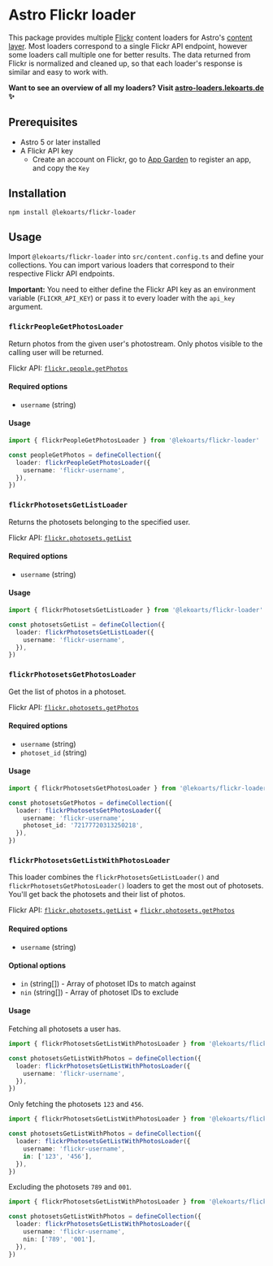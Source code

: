 # Astro Flickr loader

This package provides multiple [Flickr](https://flickr.com/) content loaders for Astro's [content layer](https://docs.astro.build/en/guides/content-collections/). Most loaders correspond to a single Flickr API endpoint, however some loaders call multiple one for better results. The data returned from Flickr is normalized and cleaned up, so that each loader's response is similar and easy to work with.

**Want to see an overview of all my loaders? Visit [astro-loaders.lekoarts.de](https://astro-loaders.lekoarts.de) ✨**

## Prerequisites

- Astro 5 or later installed
- A Flickr API key
  - Create an account on Flickr, go to [App Garden](https://www.flickr.com/services/apps/create/) to register an app, and copy the `Key`

## Installation

```shell
npm install @lekoarts/flickr-loader
```

## Usage

Import `@lekoarts/flickr-loader` into `src/content.config.ts` and define your collections. You can import various loaders that correspond to their respective Flickr API endpoints.

**Important:** You need to either define the Flickr API key as an environment variable (`FLICKR_API_KEY`) or pass it to every loader with the `api_key` argument.

### `flickrPeopleGetPhotosLoader`

Return photos from the given user's photostream. Only photos visible to the calling user will be returned.

Flickr API: [`flickr.people.getPhotos`](https://www.flickr.com/services/api/flickr.people.getPhotos.html)

#### Required options

- `username` (string)

#### Usage

```ts
import { flickrPeopleGetPhotosLoader } from '@lekoarts/flickr-loader'

const peopleGetPhotos = defineCollection({
  loader: flickrPeopleGetPhotosLoader({
    username: 'flickr-username',
  }),
})
```

### `flickrPhotosetsGetListLoader`

Returns the photosets belonging to the specified user.

Flickr API: [`flickr.photosets.getList`](https://www.flickr.com/services/api/flickr.photosets.getList.html)

#### Required options

- `username` (string)

#### Usage

```ts
import { flickrPhotosetsGetListLoader } from '@lekoarts/flickr-loader'

const photosetsGetList = defineCollection({
  loader: flickrPhotosetsGetListLoader({
    username: 'flickr-username',
  }),
})
```

### `flickrPhotosetsGetPhotosLoader`

Get the list of photos in a photoset.

Flickr API: [`flickr.photosets.getPhotos`](https://www.flickr.com/services/api/flickr.photosets.getPhotos.html)

#### Required options

- `username` (string)
- `photoset_id` (string)

#### Usage

```ts
import { flickrPhotosetsGetPhotosLoader } from '@lekoarts/flickr-loader'

const photosetsGetPhotos = defineCollection({
  loader: flickrPhotosetsGetPhotosLoader({
    username: 'flickr-username',
    photoset_id: '72177720313250218',
  }),
})
```

### `flickrPhotosetsGetListWithPhotosLoader`

This loader combines the `flickrPhotosetsGetListLoader()` and `flickrPhotosetsGetPhotosLoader()` loaders to get the most out of photosets. You'll get back the photosets and their list of photos.

Flickr API: [`flickr.photosets.getList`](https://www.flickr.com/services/api/flickr.photosets.getList.html) + [`flickr.photosets.getPhotos`](https://www.flickr.com/services/api/flickr.photosets.getPhotos.html)

#### Required options

- `username` (string)

#### Optional options

- `in` (string[]) - Array of photoset IDs to match against
- `nin` (string[]) - Array of photoset IDs to exclude

#### Usage

Fetching all photosets a user has.

```ts
import { flickrPhotosetsGetListWithPhotosLoader } from '@lekoarts/flickr-loader'

const photosetsGetListWithPhotos = defineCollection({
  loader: flickrPhotosetsGetListWithPhotosLoader({
    username: 'flickr-username',
  }),
})
```

Only fetching the photosets `123` and `456`.

```ts
import { flickrPhotosetsGetListWithPhotosLoader } from '@lekoarts/flickr-loader'

const photosetsGetListWithPhotos = defineCollection({
  loader: flickrPhotosetsGetListWithPhotosLoader({
    username: 'flickr-username',
    in: ['123', '456'],
  }),
})
```

Excluding the photosets `789` and `001`.

```ts
import { flickrPhotosetsGetListWithPhotosLoader } from '@lekoarts/flickr-loader'

const photosetsGetListWithPhotos = defineCollection({
  loader: flickrPhotosetsGetListWithPhotosLoader({
    username: 'flickr-username',
    nin: ['789', '001'],
  }),
})
```
